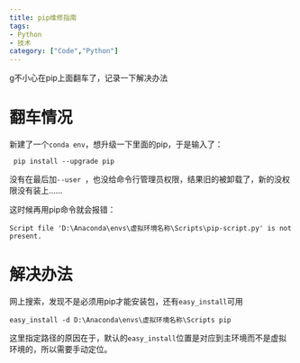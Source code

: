 ```yaml
---
title: pip维修指南
tags: 
- Python
- 技术
category: ["Code","Python"]
---
```


g不小心在pip上面翻车了，记录一下解决办法

<!--more-->

# 翻车情况

新建了一个`conda env`，想升级一下里面的pip，于是输入了：

```
 pip install --upgrade pip
```

没有在最后加`--user `，也没给命令行管理员权限，结果旧的被卸载了，新的没权限没有装上……

这时候再用pip命令就会报错：

```
Script file 'D:\Anaconda\envs\虚拟环境名称\Scripts\pip-script.py' is not present.
```



# 解决办法

网上搜索，发现不是必须用pip才能安装包，还有`easy_install`可用

```
easy_install -d D:\Anaconda\envs\虚拟环境名称\Scripts pip
```

这里指定路径的原因在于，默认的`easy_install`位置是对应到主环境而不是虚拟环境的，所以需要手动定位。